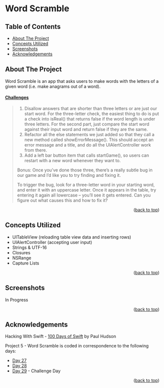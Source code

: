 # Word Scramble


<!-- Table of Contents -->
## Table of Contents
* [About The Project](#about-the-project)
* [Concepts Utilized](#concepts-utilized)
* [Screenshots](#screenshots)
* [Acknowledgements](#acknowledgements)


<!-- ABOUT THE PROJECT -->
## About The Project

Word Scramble is an app that asks users to make words with the letters of a given word (i.e. make anagrams out of a word).

#### [Challenges](https://www.hackingwithswift.com/read/5/7/wrap-up)
>1. Disallow answers that are shorter than three letters or are just our start word. For the three-letter check, the easiest thing to do is put a check into isReal() that returns false if the word length is under three letters. For the second part, just compare the start word against their input word and return false if they are the same.
>2. Refactor all the else statements we just added so that they call a new method called showErrorMessage(). This should accept an error message and a title, and do all the UIAlertController work from there.
>3. Add a left bar button item that calls startGame(), so users can restart with a new word whenever they want to.
>
>Bonus: Once you’ve done those three, there’s a really subtle bug in our game and I’d like you to try finding and fixing it.
>
>To trigger the bug, look for a three-letter word in your starting word, and enter it with an uppercase letter. Once it appears in the table, try entering it again all lowercase – you’ll see it gets entered. Can you figure out what causes this and how to fix it?

<p align="right">(<a href="#top">back to top</a>)</p>


<!-- CONCEPTS UTILIZED -->
## Concepts Utilized
* UITableView (reloading table view data and inserting rows)
* UIAlertController (accepting user input)
* Strings & UTF-16
* Closures
* NSRange
* Capture Lists

<p align="right">(<a href="#top">back to top</a>)</p>


<!-- SCREENSHOTS -->
## Screenshots
In Progress

<p align="right">(<a href="#top">back to top</a>)</p>


<!-- ACKNOWLEDGEMENTS -->
## Acknowledgements
Hacking With Swift - [100 Days of Swift] by Paul Hudson

Project 5 - Word Scramble is coded in correspondence to the following days:
* [Day 27]
* [Day 28]
* [Day 29] - Challenge Day

<p align="right">(<a href="#top">back to top</a>)</p>



<!-- MARKDOWN LINKS & IMAGES -->
<!-- https://www.markdownguide.org/basic-syntax/#reference-style-links -->
[100 Days of Swift]: https://www.hackingwithswift.com/100 (100 Days of Swift)
[Day 27]: https://www.hackingwithswift.com/100/27
[Day 28]: https://www.hackingwithswift.com/100/28
[Day 29]: https://www.hackingwithswift.com/100/29
